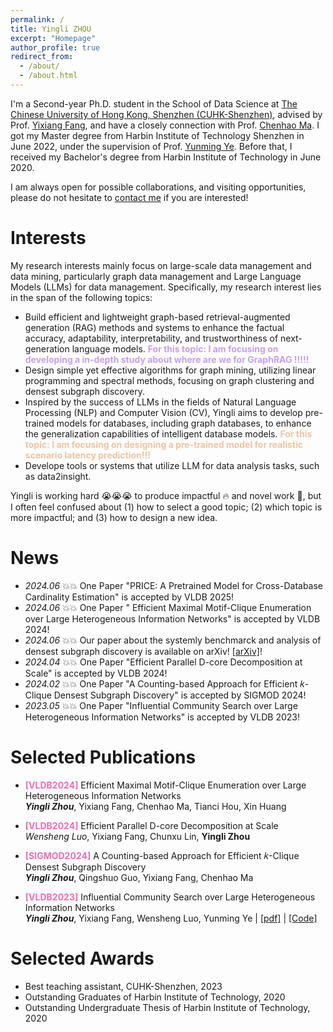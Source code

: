 ```yaml
---
permalink: /
title: Yingli ZHOU
excerpt: "Homepage"
author_profile: true
redirect_from: 
  - /about/
  - /about.html
---
```


I'm a Second-year Ph.D. student in the School of Data Science at [The Chinese University of Hong Kong, Shenzhen (CUHK-Shenzhen)](https://sds.cuhk.edu.cn/endex.html), advised by Prof. [Yixiang Fang](https://fangyixiang.github.io/), and have a closely connection with Prof. [Chenhao Ma](https://chenhao-ma.github.io/). I got my Master degree from Harbin Institute of Technology Shenzhen in June 2022, under the supervision of Prof. [Yunming Ye](https://scholar.google.com/citations?user=n30nnskAAAAJ&hl=zh-CN). Before that, I received my Bachelor's degree from Harbin Institute of Technology in June 2020. 

I am always open for possible collaborations, and visiting opportunities, please do not hesitate to [contact me](yinglizhou@link.cuhk.edu.cn) if you are interested!
# Interests
My  research interests mainly focus on large-scale data management and data mining, particularly graph data management and Large Language Models (LLMs) for data management. Specifically, my research interest lies in the span of the following topics:
- Build efficient and lightweight graph-based retrieval-augmented generation (RAG) methods and systems to enhance the factual accuracy, adaptability, interpretability, and trustworthiness of next-generation language models.
**<font color=" #c3a0f0">For this topic: I am focusing on developing a in-depth study about where are we for GraphRAG !!!!!</font>**
- Design simple yet effective algorithms for graph mining, utilizing linear programming and spectral methods, focusing on graph clustering and densest subgraph discovery. 
- Inspired by the success of LLMs in the fields of Natural Language Processing (NLP) and Computer Vision (CV), Yingli aims to develop pre-trained models for databases, including graph databases, to enhance the generalization capabilities of intelligent database models. **<font color="#f0c3a0">For this topic: I am focusing on designing a pre-trained model for realistic scenario latency prediction!!!</font>**
- Develope tools or systems that utilize LLM for data analysis tasks, such as data2insight. 

Yingli is working hard 😭😭😭 to produce impactful 🔥 and novel work 🌟, but I often feel confused about (1) how to select a good topic; (2) which topic is more impactful; and (3) how to design a new idea.









#  News
- *2024.06* 💥💥 One Paper "PRICE: A Pretrained Model for Cross-Database
Cardinality Estimation" is accepted by VLDB 2025!
- *2024.06* 💥💥 One Paper " Efficient Maximal Motif-Clique Enumeration over Large Heterogeneous Information Networks" is accepted by VLDB 2024!
- *2024.06* 💥💥 Our paper about the systemly benchmarck and analysis of densest subgraph discovery is available on arXiv! [[arXiv]](https://arxiv.org/pdf/2406.04738)!
- *2024.04* 💥💥 One Paper "Efficient Parallel D-core Decomposition at Scale" is accepted by VLDB 2024!
- *2024.02* 💥💥 One Paper "A Counting-based Approach for Efficient 𝑘-Clique Densest Subgraph Discovery" is accepted by SIGMOD 2024!
- *2023.05* 💥💥 One Paper "Influential Community Search over Large Heterogeneous Information Networks" is accepted by VLDB 2023!

# Selected Publications 
- **<font color="#ea6eaf">[VLDB2024]</font>** Efficient Maximal Motif-Clique Enumeration over Large Heterogeneous Information Networks   
_**Yingli Zhou**_, Yixiang Fang, Chenhao Ma, Tianci Hou, Xin Huang

- **<font color="#ea6eaf">[VLDB2024]</font>** Efficient Parallel D-core Decomposition at Scale   
_Wensheng Luo_,  Yixiang Fang, Chunxu Lin, **Yingli Zhou**

- **<font color="#ea6eaf">[SIGMOD2024]</font>** A Counting-based Approach for Efficient 𝑘-Clique Densest Subgraph Discovery   
_**Yingli Zhou**_, Qingshuo Guo, Yixiang Fang, Chenhao Ma 

- **<font color="#ea6eaf">[VLDB2023]</font>** Influential Community Search over Large Heterogeneous Information Networks    
_**Yingli Zhou**_, Yixiang Fang, Wensheng Luo, Yunming Ye \| [[pdf]](https://www.vldb.org/pvldb/vol16/p2047-zhou.pdf) \| [[Code]](https://github.com/JayLZhou/ICSH) 





# Selected Awards

- Best teaching assistant, CUHK-Shenzhen, 2023
- Outstanding Graduates of Harbin Institute of Technology, 2020
- Outstanding Undergraduate Thesis of Harbin Institute of Technology, 2020

